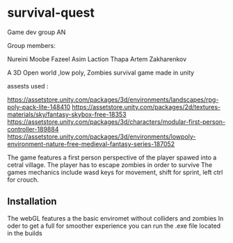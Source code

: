 # survival-quest

Game dev group AN

Group members:

Nureini Moobe
Fazeel Asim
Laction Thapa
Artem Zakharenkov


A 3D Open world ,low poly, Zombies survival game made in unity

assests used :

https://assetstore.unity.com/packages/3d/environments/landscapes/rpg-poly-pack-lite-148410
https://assetstore.unity.com/packages/2d/textures-materials/sky/fantasy-skybox-free-18353
https://assetstore.unity.com/packages/3d/characters/modular-first-person-controller-189884
https://assetstore.unity.com/packages/3d/environments/lowpoly-environment-nature-free-medieval-fantasy-series-187052



The game features a first person perspective of the player spawed into a cetral village.
The player has to escape zombies in order to survive 
The games mechanics include wasd keys for movement, shift for sprint, left ctrl for crouch.

## Installation

The webGL features a the basic enviromet without colliders and zombies
In oder to get a full for smoother experience you can run the .exe file located in the builds
